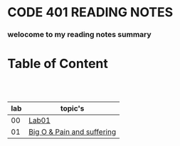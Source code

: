 # CODE 401 READING NOTES

### welocome to my reading notes summary

# Table of Content

<br><br>

| lab | topic's                                                                                                                                                         |
| --- | --------------------------------------------------------------------------------------------------------------------------------------------------------------- |
| 00  | [Lab01](https://amarh-ayman.github.io/reading-notes/Code%20401%20-%20Advanced%20Software%20Development/Code%20401%20Reading_Notes)                              |
| 01  | [Big O & Pain and suffering](https://amarh-ayman.github.io/reading-notes/Code%20401%20-%20Advanced%20Software%20Development/Code%20401%20Reading_Notes/read_01) |
